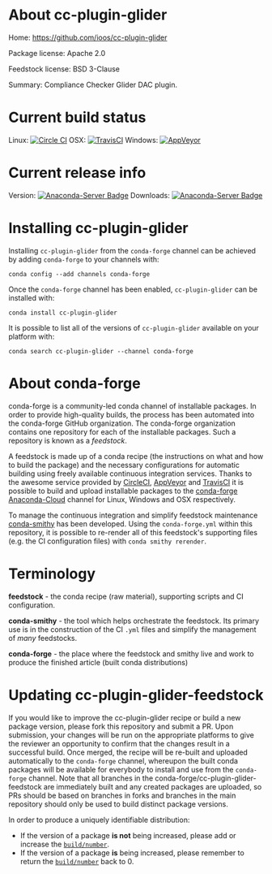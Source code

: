 About cc-plugin-glider
======================

Home: https://github.com/ioos/cc-plugin-glider

Package license: Apache 2.0

Feedstock license: BSD 3-Clause

Summary: Compliance Checker Glider DAC plugin.



Current build status
====================

Linux: [![Circle CI](https://circleci.com/gh/conda-forge/cc-plugin-glider-feedstock.svg?style=shield)](https://circleci.com/gh/conda-forge/cc-plugin-glider-feedstock)
OSX: [![TravisCI](https://travis-ci.org/conda-forge/cc-plugin-glider-feedstock.svg?branch=master)](https://travis-ci.org/conda-forge/cc-plugin-glider-feedstock)
Windows: [![AppVeyor](https://ci.appveyor.com/api/projects/status/github/conda-forge/cc-plugin-glider-feedstock?svg=True)](https://ci.appveyor.com/project/conda-forge/cc-plugin-glider-feedstock/branch/master)

Current release info
====================
Version: [![Anaconda-Server Badge](https://anaconda.org/conda-forge/cc-plugin-glider/badges/version.svg)](https://anaconda.org/conda-forge/cc-plugin-glider)
Downloads: [![Anaconda-Server Badge](https://anaconda.org/conda-forge/cc-plugin-glider/badges/downloads.svg)](https://anaconda.org/conda-forge/cc-plugin-glider)

Installing cc-plugin-glider
===========================

Installing `cc-plugin-glider` from the `conda-forge` channel can be achieved by adding `conda-forge` to your channels with:

```
conda config --add channels conda-forge
```

Once the `conda-forge` channel has been enabled, `cc-plugin-glider` can be installed with:

```
conda install cc-plugin-glider
```

It is possible to list all of the versions of `cc-plugin-glider` available on your platform with:

```
conda search cc-plugin-glider --channel conda-forge
```


About conda-forge
=================

conda-forge is a community-led conda channel of installable packages.
In order to provide high-quality builds, the process has been automated into the
conda-forge GitHub organization. The conda-forge organization contains one repository
for each of the installable packages. Such a repository is known as a *feedstock*.

A feedstock is made up of a conda recipe (the instructions on what and how to build
the package) and the necessary configurations for automatic building using freely
available continuous integration services. Thanks to the awesome service provided by
[CircleCI](https://circleci.com/), [AppVeyor](http://www.appveyor.com/)
and [TravisCI](https://travis-ci.org/) it is possible to build and upload installable
packages to the [conda-forge](https://anaconda.org/conda-forge)
[Anaconda-Cloud](http://docs.anaconda.org/) channel for Linux, Windows and OSX respectively.

To manage the continuous integration and simplify feedstock maintenance
[conda-smithy](http://github.com/conda-forge/conda-smithy) has been developed.
Using the ``conda-forge.yml`` within this repository, it is possible to re-render all of
this feedstock's supporting files (e.g. the CI configuration files) with ``conda smithy rerender``.


Terminology
===========

**feedstock** - the conda recipe (raw material), supporting scripts and CI configuration.

**conda-smithy** - the tool which helps orchestrate the feedstock.
                   Its primary use is in the construction of the CI ``.yml`` files
                   and simplify the management of *many* feedstocks.

**conda-forge** - the place where the feedstock and smithy live and work to
                  produce the finished article (built conda distributions)


Updating cc-plugin-glider-feedstock
===================================

If you would like to improve the cc-plugin-glider recipe or build a new
package version, please fork this repository and submit a PR. Upon submission,
your changes will be run on the appropriate platforms to give the reviewer an
opportunity to confirm that the changes result in a successful build. Once
merged, the recipe will be re-built and uploaded automatically to the
`conda-forge` channel, whereupon the built conda packages will be available for
everybody to install and use from the `conda-forge` channel.
Note that all branches in the conda-forge/cc-plugin-glider-feedstock are
immediately built and any created packages are uploaded, so PRs should be based
on branches in forks and branches in the main repository should only be used to
build distinct package versions.

In order to produce a uniquely identifiable distribution:
 * If the version of a package **is not** being increased, please add or increase
   the [``build/number``](http://conda.pydata.org/docs/building/meta-yaml.html#build-number-and-string).
 * If the version of a package **is** being increased, please remember to return
   the [``build/number``](http://conda.pydata.org/docs/building/meta-yaml.html#build-number-and-string)
   back to 0.
